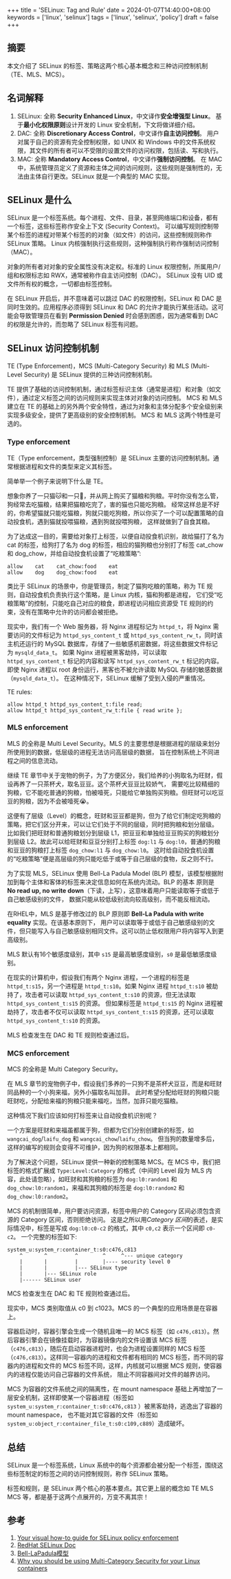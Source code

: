 +++
title = 'SELinux: Tag and Rule'
date = 2024-01-07T14:40:00+08:00
keywords = ['linux', 'selinux']
tags = ['linux', 'selinux', 'policy']
draft = false
+++

## 摘要

本文介绍了 SELinux 的标签、策略这两个核心基本概念和三种访问控制机制（TE、MLS、MCS）。

## 名词解释

1. SELinux: 全称 **Security Enhanced Linux**，中文译作**安全增强型 Linux**。
   基于**最小化权限原则**设计开发的 Linux 安全机制，下文将做详细介绍。
2. DAC: 全称 **Discretionary Access Control**，中文译作**自主访问控制**。
   用户对属于自己的资源有完全控制权限，如 UNIX 和 Windows 中的文件系统权限，其文件的所有者可以不受限的设置文件的访问权限，包括读、写和执行。
3. MAC: 全称 **Mandatory Access Control**，中文译作**强制访问控制**。
   在 MAC 中，系统管理员定义了资源和主体之间的访问规则，这些规则是强制性的，无法由主体自行更改。SELinux 就是一个典型的 MAC 实现。

## SELinux 是什么

SELinux 是一个标签系统。每个进程、文件、目录，甚至网络端口和设备，都有一个标签，这些标签称作安全上下文 (Security Context)。
可以编写规则控制带某个标签的进程对带某个标签的的对象（如文件）的访问，这些控制规则称作 SELinux 策略。
Linux 内核强制执行这些规则，这种强制执行称作强制访问控制（MAC）。

对象的所有者对对象的安全属性没有决定权。标准的 Linux 权限控制，所属用户/组和权限标志如 RWX，通常被称作自主访问控制（DAC）。
SELinux 没有 UID 或文件所有权的概念，一切都由标签控制。

在 SELinux 开启后，并不意味着可以跳过 DAC 的权限控制，SELinux 和 DAC 是同时生效的。应用程序必须得到 SELinux 和 DAC
的允许才能执行某些活动。这可能会导致管理员在看到 **Permission Denied** 时会感到困惑，因为通常看到 DAC 的权限是允许的，而忽略了
SELinux 标签有问题。

## SELinux 访问控制机制

TE (Type Enforcement)，MCS (Multi-Category Security) 和 MLS (Multi-Level Security) 是 SELinux 提供的三种访问控制机制。

TE 提供了基础的访问控制机制，通过标签标识主体（通常是进程）和对象（如文件），通过定义标签之间的访问规则来实现主体对对象的访问控制。
MCS 和 MLS 建立在 TE 的基础上的另外两个安全特性，通过为对象和主体分配多个安全级别来实现多级安全，提供了更高级别的安全控制机制。
MCS 和 MLS 这两个特性是可选的。

### Type enforcement

TE（Type enforcement，类型强制控制）是 SELinux 主要的访问控制机制。通常根据进程和文件的类型来定义其标签。

简单举一个例子来说明下什么是 TE。

想象你养了一只猫🐱和一只🐶，并从网上购买了猫粮和狗粮。平时你没有怎么管，狗经常去吃猫粮，结果把猫粮吃完了，害的猫也只能吃狗粮。
经常这样总是不好的，你希望猫就只能吃猫粮，狗就只能吃狗粮，所以你买了一个可以配置策略的自动投食机，遇到猫就投喂猫粮，遇到狗就投喂狗粮，
这样就做到了自食其粮。

为了达成这一目的，需要给对象打上标签，以便自动投食机识别，故给猫打了名为 cat 的标签，给狗打了名为 dog 的标签，相应的猫狗粮也分别打了标签
cat_chow 和 dog_chow，并给自动投食机设置了“吃粮策略”:

```text
allow    cat    cat_chow:food    eat
allow    dog    dog_chow:food    eat
```

类比于 SELinux 的场景中，你是管理员，制定了猫狗吃粮的策略，称为 TE 规则，自动投食机负责执行这个策略，是 Linux 内核，猫和狗都是进程，
它们受“吃粮策略”的控制，只能吃自己对应的粮食，即进程访问相应资源受 TE 规则的约束，没有在策略中允许的访问都会被拒绝。

现实中，我们有一个 Web 服务器，将 Nginx 进程标记为 `httpd_t`，将 Nginx 需要访问的文件标记为 `httpd_sys_content_t` 或
`httpd_sys_content_rw_t`，同时该主机还运行的 MySQL 数据库，存储了一些敏感机密数据，将这些数据文件标记为 `mysqld_data_t`。
如果 Nginx 进程被黑客劫持，可以读取 `httpd_sys_content_t` 标记的内容和读写 `httpd_sys_content_rw_t` 标记的内容。
即使 Nginx 进程以 root 身份运行，黑客也不被允许读取 MySQL 存储的敏感数据（`mysqld_data_t`）。
在这种情况下，SELinux 缓解了受到入侵的严重情况。

TE rules:

```text
allow httpd_t httpd_sys_content_t:file read;
allow httpd_t httpd_sys_content_rw_t:file { read write };
```

### MLS enforcement

MLS 的全称是 Multi Level Security。MLS 的主要思想是根据进程的层级来划分所使用到的数据，低层级的进程无法访问高层级的数据，
旨在控制系统上不同进程之间的信息流动。

继续 TE 章节中关于宠物的例子，为了方便区分，我们给养的小狗取名为旺财，假设再养了一只茶杯犬，取名豆豆。这个茶杯犬豆豆比较娇气，
需要吃比较精细的狗粮，它不能吃普通的狗粮，怕被噎死，只能给它单独购买狗粮。但旺财可以吃豆豆的狗粮，因为不会被噎死😭。

这便有了层级（Level）的概念，旺财和豆豆都是狗，但为了给它们制定吃狗粮的策略，把它们区分开来，可以让它们处于不同的层级，同时把狗粮和划分层级。
比如我们把旺财和普通狗粮划分到层级 L1，把豆豆和单独给豆豆购买的狗粮划分到层级 L2。故此可以给旺财和豆豆分别打上标签 `dog:l1`
与 `dog:l0`，普通的狗粮和豆豆的狗粮打上标签 `dog_chow:l1` 与 `dog_chow:l0`。
这时给自动投食机设置的“吃粮策略”便是高层级的狗只能吃低于或等于自己层级的食物，反之则不行。

为了实现 MLS，SELinux 使用 Bell-La Padula Model (BLP) 模型，该模型根据附加到每个主体和客体的标签来决定信息如何在系统内流动。BLP
的基本 原则是 **No read up, no write down**（下读，上写），这意味着用户只能读取等于或低于自己敏感级别的文件，
数据只能从较低级别流向较高级别，而不能反相流动。

在RHEL中，MLS 是基于修改过的 BLP 原则即 **Bell-La Padula with write equality** 实现。在该基本原则下，
用户可以读取等于或低于自己敏感级别的文件，但只能写入与自己敏感级别相同文件。这可以防止低权限用户将内容写入到更高级别。

MLS 默认有16个敏感度级别，其中 `s15` 是最高敏感度级别，`s0` 是最低敏感度级别。

在现实的计算机中，假设我们有两个 Nginx 进程，一个进程的标签是 `httpd_t:s15`，另一个进程是 `httpd_t:s10`。如果 Nginx 进程
`httpd_t:s10` 被劫持了，攻击者可以读取 `httpd_sys_content_t:s10` 的资源，但无法读取 `httpd_sys_content_t:s15` 的资源。
但如果标签是 `httpd_t:s15` 的 Nginx 进程被劫持了，攻击者不仅可以读取 `httpd_sys_content_t:s15` 的资源，还可以读取
`httpd_sys_content_t:s10` 的资源。

MLS 检查发生在 DAC 和 TE 规则检查通过后。

### MCS enforcement

MCS 的全称是 Multi Category Security。

在 MLS 章节的宠物例子中，假设我们多养的一只狗不是茶杯犬豆豆，而是和旺财同品种的一个小狗来福，另外小猫取名叫加菲。
此时希望分配给旺财的狗粮只能旺财吃，分配给来福的狗粮只能来福吃，当然，加菲只能吃猫粮。

这种情况下我们应该如何打标签来让自动投食机识别呢？

一个方案是旺财和来福虽都属于狗，但都为它们分别创建新的标签，如 `wangcai_dog`/`laifu_dog` 和 `wangcai_chow`/`laifu_chow`。
但当狗的数量增多后，这样的编写的规则会变得不可维护，因为狗的权限基本上都相同。

为了解决这个问题，SELinux 提供一种新的控制策略 MCS。在 MCS 中，我们把标签的格式扩展成 `Type:Level:Category` 的格式（中间的
Level 段为 MLS 内容，此处请忽略），如旺财和其狗粮的标签为 `dog:l0:random1` 和 `dog_chow:l0:random1`，来福和其狗粮的标签是
`dog:l0:random2` 和 `dog_chow:l0:random2`。

MCS 的机制很简单，用户要访问资源，标签中用户的 Category 区间必须包含资源的 Category 区间，否则拒绝访问。
这是之所以用*Category 区间*的表述，是实际情况中，标签是写成 `dog:l0:c0-c2` 的格式，其中 `c0,c2` 表示一个区间即 `c0-c2`。
一个完整的标签如下:

```text
system_u:system_r:container_t:s0:c476,c813
    ^       ^         ^        ^     ^--- unique category
    |       |         |        |---- security level 0
    |       |         |--- SELinux type
    |       |--- SELinux role
    |------ SELinux user
```

MCS 检查发生在 DAC 和 TE 规则检查通过后。

现实中，MCS 类别取值从 c0 到 c1023。MCS 的一个典型的应用场景是在容器上。

容器启动时，容器引擎会生成一个随机且唯一的 MCS 标签（如 `c476,c813`）。然后容器引擎会在镜像挂载时，为容器镜像内的文件设置该 MCS
标签 （`c476,c813`），随后在启动容器进程时，也会为进程设置同样的 MCS 标签（`c476,c813`）。这样同一容器内的进程和文件都有相同的 MCS
标签，而不同的容器内的进程和文件的 MCS 标签不同，这样，内核就可以根据 MCS 规则，使容器内的进程仅能访问自己容器的文件系统，
阻止不同容器间对文件的越界访问。

MCS 为容器的文件系统之间的隔离性，在 mount namespace 基础上再增加了一层安全机制，这样即使某一个容器进程（标签如
`system_u:system_r:container_t:s0:c476,c813` ）被黑客劫持，逃逸出了容器的 mount namespace，
也不能对其它容器的文件（标签如 `system_u:object_r:container_file_t:s0:c109,c889`）造成破坏。

## 总结

SELinux 是一个标签系统，Linux 系统中的每个资源都会被分配一个标签，围绕这些标签制定的标签之间的访问控制规则，称作 SELinux
策略。

标签和规则，是 SELinux 两个核心的基本要点。其它更上层的概念如 TE MLS MCS 等，都是基于这两个点展开的，万变不离其宗！

## 参考

1. [Your visual how-to guide for SELinux policy enforcement](https://opensource.com/business/13/11/selinux-policy-guide)
2. [RedHat SELinux Doc](https://access.redhat.com/documentation/en-us/red_hat_enterprise_linux/8/html/using_selinux/index)
3. [Bell-LaPadula模型](https://zh.wikipedia.org/wiki/Bell%E2%80%93LaPadula%E6%A8%A1%E5%9E%8B)
4. [Why you should be using Multi-Category Security for your Linux containers](https://www.redhat.com/en/blog/why-you-should-be-using-multi-category-security-your-linux-containers)
